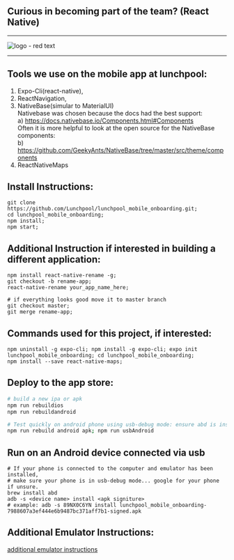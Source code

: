 ## Curious in becoming part of the team? (React Native)

<hr/>

![logo - red text](https://user-images.githubusercontent.com/7960991/48717575-b9160180-ebe7-11e8-9786-68980dab412f.png)

<hr/>

## Tools we use on the mobile app at lunchpool:
1) Expo-Cli(react-native),
2) ReactNavigation,
3) NativeBase(simular to MaterialUI)
  <br/>Nativebase was chosen because the docs had the best support:
  <br/>a) https://docs.nativebase.io/Components.html#Components
  <br/>Often it is more helpful to look at the open source for the NativeBase components:
  <br/>b) https://github.com/GeekyAnts/NativeBase/tree/master/src/theme/components
4) ReactNativeMaps

## Install Instructions:
```
git clone https://github.com/Lunchpool/lunchpool_mobile_onboarding.git;
cd lunchpool_mobile_onboarding;
npm install;
npm start;
```

## Additional Instruction if interested in building a different application:
```
npm install react-native-rename -g;
git checkout -b rename-app;
react-native-rename your_app_name_here;

# if everything looks good move it to master branch
git checkout master;
git merge rename-app;
```

## Commands used for this project, if interested:
```
npm uninstall -g expo-cli; npm install -g expo-cli; expo init lunchpool_mobile_onboarding; cd lunchpool_mobile_onboarding;
npm install --save react-native-maps;
```

## Deploy to the app store:

```bash
# build a new ipa or apk
npm run rebuildios
npm run rebuildandroid

# Test quickly on android phone using usb-debug mode: ensure abd is installed (brew install abd)
npm run rebuild android apk; npm run usbAndroid
```

## Run on an Android device connected via usb
```
# If your phone is connected to the computer and emulator has been installed,
# make sure your phone is in usb-debug mode... google for your phone if unsure.
brew install abd
adb -s <device name> install <apk signiture>
# example: adb -s 89NX0C6YN install lunchpool_mobile_onboarding-7988607a3ef444e6b9487bc371aff7b1-signed.apk
```


## Additional Emulator Instructions:
[additional emulator instructions](AdditionalEmulatorInstructions.md)

